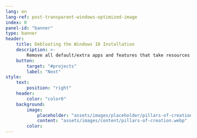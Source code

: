 ```yaml
---
lang: en
lang-ref: post-transparent-windows-optimized-image
index: 0
panel-id: "banner"
type: banner
header:
    title: Debloating the Windows 10 Installation
    description: >-
        Remove all default/extra apps and features that take resources for no reason.
    button:
        target: "#projects"
        label: "Next"
style:
    text:
        position: "right"
    header:
        color: "color0"
    background:
        image:
            placeholder: "assets/images/placeholder/pillars-of-creation.webp"
            content: "assets/images/content/pillars-of-creation.webp"
        color:
---
```


